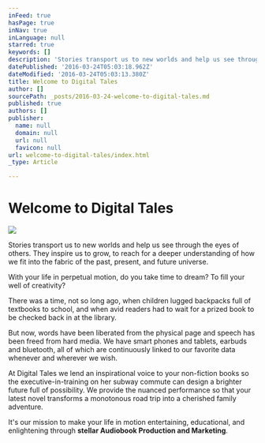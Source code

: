 ```yaml
---
inFeed: true
hasPage: true
inNav: true
inLanguage: null
starred: true
keywords: []
description: 'Stories transport us to new worlds and help us see through the eyes of others. They inspire us to grow, to reach for a deeper understanding of how we fit into the fabric of the past, present, and future universe.'
datePublished: '2016-03-24T05:03:18.962Z'
dateModified: '2016-03-24T05:03:13.380Z'
title: Welcome to Digital Tales
author: []
sourcePath: _posts/2016-03-24-welcome-to-digital-tales.md
published: true
authors: []
publisher:
  name: null
  domain: null
  url: null
  favicon: null
url: welcome-to-digital-tales/index.html
_type: Article

---
```

# Welcome to Digital Tales
![](https://s3-us-west-2.amazonaws.com/the-grid-img/p/450930f4ab3306840c35eb71bd43153283ae93a5.jpg)

Stories transport us to new worlds and help us see through the eyes of others. They inspire us to grow, to reach for a deeper understanding of how we fit into the fabric of the past, present, and future universe.

With your life in perpetual motion, do you take time to dream? To fill your well of creativity?

There was a time, not so long ago, when children lugged backpacks full of textbooks to school, and when avid readers had to wait for a prized book to be checked back in at the library.

But now, words have been liberated from the physical page and speech has been freed from hard media. We have smart phones and tablets, earbuds and bluetooth, all of which are continuously linked to our favorite data whenever and wherever we wish.

At Digital Tales we lend an inspirational voice to your non-fiction books so the executive-in-training on her subway commute can design a brighter future full of possibility. We provide the nuanced performance so that your latest novel transforms a monotonous road trip into a cherished family adventure.

It's our mission to make your life in motion entertaining, educational, and enlightening through **stellar Audiobook Production and Marketing**.